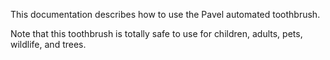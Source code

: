 This documentation describes how to use the Pavel
automated toothbrush.

Note that this toothbrush is totally safe to use
for children, adults, pets, wildlife, and trees.

